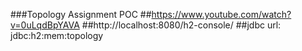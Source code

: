 ###Topology Assignment POC
##https://www.youtube.com/watch?v=0uLqdBpYAVA
##http://localhost:8080/h2-console/
##jdbc url: jdbc:h2:mem:topology
